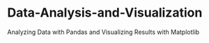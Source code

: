 # Data-Analysis-and-Visualization
Analyzing Data with Pandas and Visualizing Results with Matplotlib
